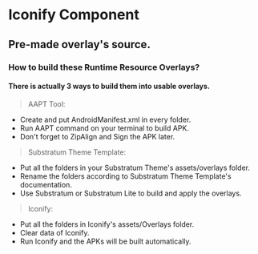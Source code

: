 # Iconify Component
## Pre-made overlay's source.
### How to build these Runtime Resource Overlays?
#### There is actually 3 ways to build them into usable overlays.

> AAPT Tool:
- Create and put AndroidManifest.xml in every folder.
- Run AAPT command on your terminal to build APK.
- Don't forget to ZipAlign and Sign the APK later.

> Substratum Theme Template:
- Put all the folders in your Substratum Theme's assets/overlays folder.
- Rename the folders according to Substratum Theme Template's documentation.
- Use Substratum or Substratum Lite to build and apply the overlays.

> Iconify:
- Put all the folders in Iconify's assets/Overlays folder.
- Clear data of Iconify.
- Run Iconify and the APKs will be built automatically.